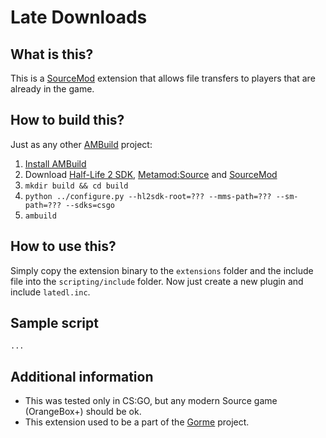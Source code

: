 # Late Downloads
## What is this?
This is a [SourceMod](http://www.sourcemod.net/) extension that allows file transfers to players that are already in the game.
## How to build this?
Just as any other [AMBuild](https://wiki.alliedmods.net/AMBuild) project:
1. [Install AMBuild](https://wiki.alliedmods.net/AMBuild#Installation)
2. Download [Half-Life 2 SDK](https://github.com/alliedmodders/hl2sdk), [Metamod:Source](https://github.com/alliedmodders/metamod-source/) and [SourceMod](https://github.com/alliedmodders/sourcemod)
3. `mkdir build && cd build`
4. `python ../configure.py --hl2sdk-root=??? --mms-path=??? --sm-path=??? --sdks=csgo`
5. `ambuild`
## How to use this?
Simply copy the extension binary to the `extensions` folder and the include file into the `scripting/include` folder.
Now just create a new plugin and include `latedl.inc`.
## Sample script
```pawn
...
```
## Additional information
* This was tested only in CS:GO, but any modern Source game (OrangeBox+) should be ok.
* This extension used to be a part of the [Gorme](https://github.com/jonatan1024/gorme) project.
